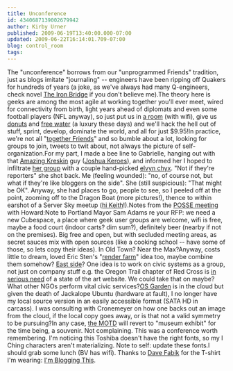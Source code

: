 ```yaml
---
title: Unconference
id: 4340687139002679942
author: Kirby Urner
published: 2009-06-19T13:40:00.000-07:00
updated: 2009-06-22T16:14:01.709-07:00
blog: control_room
tags: 
---
```


The "unconference" borrows from our "unprogrammed Friends" tradition, just as blogs imitate "journaling" -- engineers have been ripping off Quakers for hundreds of years (a joke, as we've always had many Q-engineers, check novel [The Iron Bridge](http://www.quaker.org/fqa/types/t10-iron.html) if you don't believe me).The theory here is geeks are among the most agile at working together you'll ever meet, wired for connectivity from birth, light years ahead of diplomats and even some football players (NFL anyway), so just put us in [a room](http://www.flickr.com/photos/17157315@N00/3638441947/in/set-72157619963850814/) (with wifi), give us [donuts](http://www.flickr.com/photos/17157315@N00/3639252338/in/set-72157619963850814/) and [free water](http://www.flickr.com/photos/17157315@N00/3639251388/in/set-72157619963850814/) (a luxury these days) and we'll hack the hell out of stuff, sprint, develop, dominate the world, and all for just $9.95!In practice, we're not all "[together Friends](http://mybizmo.blogspot.com/2008/07/together-friends.html)" and so bumble about a lot, looking for groups to join, tweets to twit about, not always the picture of self-organization.For my part, I made a bee line to Gabrielle, hanging out with that [Amazing Kreskin](http://controlroom.blogspot.com/2009/05/great-buck-howard-movie-review.html) guy ([Joshua Keroes](http://opensourcebridge.org/sessions/55)), and informed her I hoped to infiltrate [her group](http://coffeeshopsnet.blogspot.com/2009/06/os-bridge-conference.html) with a couple hand-picked [elvyn chyx](http://mybizmo.blogspot.com/2006/09/merging-traffic-patterns.html).  "Not if they're reporters" she shot back.  Me (feeling wounded): "no, of course not, but what if they're like bloggers on the side".  She (still suspicious): "That might be OK".  Anyway, she had places to go, people to see, so I peeled off at the point, zooming off to the Dragon Boat (more pictures!), thence to within earshot of a Server Sky meetup ([hi Keith](http://www.flickr.com/photos/17157315@N00/3643446294/in/set-72157619963850814/)!).Notes from the [POSSE meeting](http://www.possepdx.org/) with Howard:Note to Portland Mayor Sam Adams re your RFP:  we need a new Cubespace, a place where geek user groups are welcome, wifi is free, maybe a food court (indoor carts? dim sum?), definitely beer (nearby if not on the premises).  Big free and open, but with secluded meeting areas, as secret sauces mix with open sources (like a cooking school -- have some of those, so lets copy their ideas).  In Old Town?  Near the Max?Anyway, costs little to dream, loved Eric Sten's "[render farm](http://controlroom.blogspot.com/2006/05/lucky-lab.html)" idea too, maybe combine them somehow?  [East side](http://worldgame.blogspot.com/2006/09/revising-pkl-model_115877237186807055.html)? One idea is to work on civic systems as a group, not just on company stuff e.g. the Oregon Trail chapter of Red Cross is [in serious need](http://worldgame.blogspot.com/2009/04/frustrated-with-red-cross.html) of a state of the art website.  We could take that on maybe?  What other NGOs perform vital civic services?[OS Garden](http://osgarden.appspot.com/) is in the cloud but given the death of Jackalope Ubuntu (hardware at fault), I no longer have my local source version in an easily accessible format (SATA HD in carcass).  I was consulting with Cronemeyer on how one backs out an image from the cloud, if the local copy goes away, or is that not a valid symmetry to be pursuing?In any case, [the MOTD](http://osgarden.appspot.com/motd.html) will revert to "museum exhibit" for the time being, a souvenir.  Not complaining.  This was a conference worth remembering.  I'm noticing this Toshiba doesn't have the right fonts, so my I Ching characters aren't materializing.  Note to self:  update these fonts.I should grab some lunch (BV has wifi).  Thanks to [Dave Fabik](http://mybizmo.blogspot.com/2008/01/lunch-in-old-town.html) for the T-shirt I'm wearing: [ I'm Blogging This](http://www.flickr.com/photos/17157315@N00/3643446622/in/set-72157619963850814/).